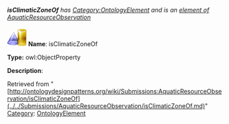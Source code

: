___isClimaticZoneOf__ has [Category:OntologyElement](../../Category/OntologyElement.md "Category:OntologyElement") and is an [element of](../../Property/ElementOf.md "Property:ElementOf") [AquaticResourceObservation](../../Submissions/AquaticResourceObservation.md "Submissions:AquaticResourceObservation")_


  




[![ObjectProperty](../../images/thumb/c/c3/ObjectProperty.gif/45px-ObjectProperty.gif)](../../Image/ObjectProperty.gif.md "ObjectProperty")
__Name__: isClimaticZoneOf 


__Type:__ owl:ObjectProperty 


__Description__: 





Retrieved from "[http://ontologydesignpatterns.org/wiki/Submissions:AquaticResourceObservation/isClimaticZoneOf](../../Submissions/AquaticResourceObservation/isClimaticZoneOf.md)"
 [Category](http://ontologydesignpatterns.org/wiki/Special:Categories "Special:Categories"): [OntologyElement](../../Category/OntologyElement.md "Category:OntologyElement")